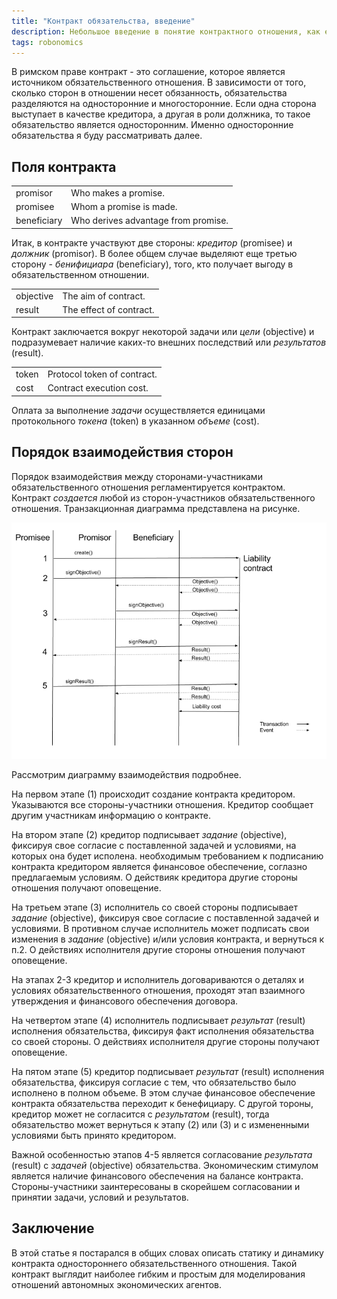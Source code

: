 ```yaml
---
title: "Контракт обязательства, введение"
description: Небольшое введение в понятие контрактного отношения, как его принято понимать в Робономике.
tags: robonomics
---
```


В римском праве контракт - это соглашение, которое является источником обязательственного отношения. В зависимости от того, сколько сторон в отношении несет обязанность, обязательства разделяются на односторонние и многосторонние. Если одна сторона выступает в качестве кредитора, а другая в роли должника, то такое обязательство является односторонним. Именно односторонние обязательства я буду рассматривать далее.

Поля контракта
--------------

|||
|-|-|
| promisor    | Who makes a promise. |
| promisee    | Whom a promise is made. |
| beneficiary | Who derives advantage from promise. | 

Итак, в контракте участвуют две стороны: *кредитор* (promisee) и *должник* (promisor). В более общем случае выделяют еще третью сторону - *бенифициара* (beneficiary), того, кто получает выгоду в обязательственном отношении. 


|||
|-|-|
| objective | The aim of contract. |
| result    | The effect of contract. |

Контракт заключается вокруг некоторой задачи или *цели* (objective) и подразумевает наличие каких-то внешних последствий или *результатов* (result).

|||
|-|-|
| token | Protocol token of contract. |
| cost  | Contract execution cost. |

Оплата за выполнение *задачи* осуществляется единицами протокольного *токена* (token) в указанном *объеме* (cost).

Порядок взаимодействия сторон
-----------------------------

Порядок взаимодействия между сторонами-участниками обязательственного отношения регламентируется контрактом. Контракт *создается* любой из сторон-участников обязательственного отношения. Транзакционная диаграмма представлена на рисунке.

![](/images/liability-transactions.png)

Рассмотрим диаграмму взаимодействия подробнее.

На первом этапе (1) происходит создание контракта кредитором. Указываются все стороны-участники отношения. Кредитор сообщает другим участникам информацию о контракте.

На втором этапе (2) кредитор подписывает *задание* (objective), фиксируя свое согласие с поставленной задачей и условиями, на которых она будет исполена. необходимым требованием к подписанию контракта кредитором является финансовое обеспечение, соглазно предлагаемым условиям. О действияк кредитора другие стороны отношения получают оповещение.

На третьем этапе (3) исполнитель со своей стороны подписывает *задание* (objective), фиксируя свое согласие с поставленной задачей и условиями. В противном случае исполнитель может подписать свои изменения в *задание* (objective) и/или условия контракта, и вернуться к п.2. О действиях исполнителя другие стороны отношения получают оповещение. 

На этапах 2-3 кредитор и исполнитель договариваются о деталях и условиях обязательственного отношения, проходят этап взаимного утверждения и финансового обеспечения договора.

На четвертом этапе (4) исполнитель подписывает *результат* (result) исполнения обязательства, фиксируя факт исполнения обязательства со своей стороны. О действиях исполнителя другие стороны получают оповещение.

На пятом этапе (5) кредитор подписывает *результат* (result) исполнения обязательства, фиксируя согласие с тем, что обязательство было исполнено в полном объеме. В этом случае финансовое обеспечение контракта обязательства переходит к бенефициару. С другой тороны, кредитор может не согласится с *результатом* (result), тогда обязательство может вернуться к этапу (2) или (3) и с измененными условиями быть принято кредитором.

Важной особенностью этапов 4-5 является согласование *результата* (result) с *задачей* (objective) обязательства. Экономическим стимулом является наличие финансового обеспечения на балансе контракта. Стороны-участники заинтересованы в скорейшем согласовании и принятии задачи, условий и результатов.  

Заключение
----------

В этой статье я постарался в общих словах описать статику и динамику контракта одностороннего обязательственного отношения. Такой контракт выглядит наиболее гибким и простым для моделирования отношений автономных экономических агентов. 
